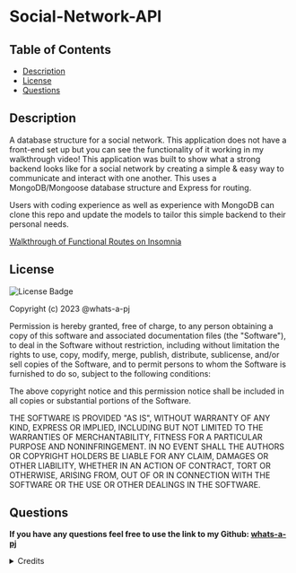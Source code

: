 # Social-Network-API

## Table of Contents

- [Description](#description)
- [License](#license)
- [Questions](#questions)

## Description

A database structure for a social network. This application does not have a front-end set up but you can see the functionality of it working in my walkthrough video!
This application was built to show what a strong backend looks like for a social network by creating a simple & easy way to communicate and interact with one another. This uses a MongoDB/Mongoose database structure and Express for routing.

Users with coding experience as well as experience with MongoDB can clone this repo and update the models to tailor this simple backend to their personal needs.

[Walkthrough of Functional Routes on Insomnia](https://drive.google.com/file/d/11UW76WfsVGvOQ1OiOMFVUATaU-MiBdRW/view?usp=sharing)

## License

![License Badge](https://img.shields.io/badge/MIT-License-purple)

Copyright (c) 2023 @whats-a-pj

Permission is hereby granted, free of charge, to any person obtaining a copy
of this software and associated documentation files (the "Software"), to deal
in the Software without restriction, including without limitation the rights
to use, copy, modify, merge, publish, distribute, sublicense, and/or sell
copies of the Software, and to permit persons to whom the Software is
furnished to do so, subject to the following conditions:

The above copyright notice and this permission notice shall be included in all
copies or substantial portions of the Software.

THE SOFTWARE IS PROVIDED "AS IS", WITHOUT WARRANTY OF ANY KIND, EXPRESS OR
IMPLIED, INCLUDING BUT NOT LIMITED TO THE WARRANTIES OF MERCHANTABILITY,
FITNESS FOR A PARTICULAR PURPOSE AND NONINFRINGEMENT. IN NO EVENT SHALL THE
AUTHORS OR COPYRIGHT HOLDERS BE LIABLE FOR ANY CLAIM, DAMAGES OR OTHER
LIABILITY, WHETHER IN AN ACTION OF CONTRACT, TORT OR OTHERWISE, ARISING FROM,
OUT OF OR IN CONNECTION WITH THE SOFTWARE OR THE USE OR OTHER DEALINGS IN THE
SOFTWARE.


## Questions

**If you have any questions feel free to use the link to my Github: [whats-a-pj](https://github.com/whats-a-pj)**



<details><summary>Credits</summary> 

These were the websites that I used to help me understand routes and MongoDB/Mongoose more:

https://mongoosejs.com/docs/models.html

https://mongoosejs.com/docs/guide.html

https://mongoosejs.com/docs/validation.html

https://mongoosejs.com/docs/tutorials/findoneandupdate.html

https://mongoosejs.com/docs/subdocs.html

https://mongoosejs.com/docs/tutorials/virtuals.html#virtual-setters

https://www.mongodb.com/docs/manual/reference/method/db.collection.find/

https://www.mongodb.com/docs/manual/crud/

https://www.mongodb.com/basics/create-database

https://www.mongodb.com/docs/manual/reference/method/db.collection.find/

I also had help fixing syntax errors from AskBCS in our slack channel and from my amazing TA's Jacek Hacking and CJ Sanders.
</details>
